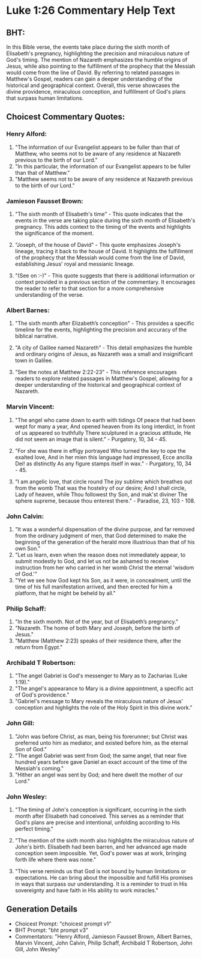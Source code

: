 # Luke 1:26 Commentary Help Text

## BHT:
In this Bible verse, the events take place during the sixth month of Elisabeth's pregnancy, highlighting the precision and miraculous nature of God's timing. The mention of Nazareth emphasizes the humble origins of Jesus, while also pointing to the fulfillment of the prophecy that the Messiah would come from the line of David. By referring to related passages in Matthew's Gospel, readers can gain a deeper understanding of the historical and geographical context. Overall, this verse showcases the divine providence, miraculous conception, and fulfillment of God's plans that surpass human limitations.

## Choicest Commentary Quotes:
### Henry Alford:
1. "The information of our Evangelist appears to be fuller than that of Matthew, who seems not to be aware of any residence at Nazareth previous to the birth of our Lord."
2. "In this particular, the information of our Evangelist appears to be fuller than that of Matthew."
3. "Matthew seems not to be aware of any residence at Nazareth previous to the birth of our Lord."

### Jamieson Fausset Brown:
1. "The sixth month of Elisabeth's time" - This quote indicates that the events in the verse are taking place during the sixth month of Elisabeth's pregnancy. This adds context to the timing of the events and highlights the significance of the moment.

2. "Joseph, of the house of David" - This quote emphasizes Joseph's lineage, tracing it back to the house of David. It highlights the fulfillment of the prophecy that the Messiah would come from the line of David, establishing Jesus' royal and messianic lineage.

3. "(See on :-)" - This quote suggests that there is additional information or context provided in a previous section of the commentary. It encourages the reader to refer to that section for a more comprehensive understanding of the verse.

### Albert Barnes:
1. "The sixth month after Elizabeth’s conception" - This provides a specific timeline for the events, highlighting the precision and accuracy of the biblical narrative.

2. "A city of Galilee named Nazareth" - This detail emphasizes the humble and ordinary origins of Jesus, as Nazareth was a small and insignificant town in Galilee.

3. "See the notes at Matthew 2:22-23" - This reference encourages readers to explore related passages in Matthew's Gospel, allowing for a deeper understanding of the historical and geographical context of Nazareth.

### Marvin Vincent:
1. "The angel who came down to earth with tidings Of peace that had been wept for many a year, And opened heaven from its long interdict, In front of us appeared so truthfully There sculptured in a gracious attitude, He did not seem an image that is silent." - Purgatory, 10, 34 - 45.

2. "For she was there in effigy portrayed Who turned the key to ope the exalted love, And in her mien this language had impressed, Ecce ancilla Dei! as distinctly As any figure stamps itself in wax." - Purgatory, 10, 34 - 45.

3. "I am angelic love, that circle round The joy sublime which breathes out from the womb That was the hostelry of our desire; And I shall circle, Lady of heaven, while Thou followest thy Son, and mak'st diviner The sphere supreme, because thou enterest there." - Paradise, 23, 103 - 108.

### John Calvin:
1. "It was a wonderful dispensation of the divine purpose, and far removed from the ordinary judgment of men, that God determined to make the beginning of the generation of the herald more illustrious than that of his own Son."
2. "Let us learn, even when the reason does not immediately appear, to submit modestly to God, and let us not be ashamed to receive instruction from her who carried in her womb Christ the eternal 'wisdom of God.'"
3. "Yet we see how God kept his Son, as it were, in concealment, until the time of his full manifestation arrived, and then erected for him a platform, that he might be beheld by all."

### Philip Schaff:
1. "In the sixth month. Not of the year, but of Elisabeth’s pregnancy."
2. "Nazareth. The home of both Mary and Joseph, before the birth of Jesus."
3. "Matthew (Matthew 2:23) speaks of their residence there, after the return from Egypt."

### Archibald T Robertson:
1. "The angel Gabriel is God's messenger to Mary as to Zacharias (Luke 1:19)." 
2. "The angel's appearance to Mary is a divine appointment, a specific act of God's providence." 
3. "Gabriel's message to Mary reveals the miraculous nature of Jesus' conception and highlights the role of the Holy Spirit in this divine work."

### John Gill:
1. "John was before Christ, as man, being his forerunner; but Christ was preferred unto him as mediator, and existed before him, as the eternal Son of God."
2. "The angel Gabriel was sent from God; the same angel, that near five hundred years before gave Daniel an exact account of the time of the Messiah's coming."
3. "Hither an angel was sent by God; and here dwelt the mother of our Lord."

### John Wesley:
1. "The timing of John's conception is significant, occurring in the sixth month after Elisabeth had conceived. This serves as a reminder that God's plans are precise and intentional, unfolding according to His perfect timing."

2. "The mention of the sixth month also highlights the miraculous nature of John's birth. Elisabeth had been barren, and her advanced age made conception seem impossible. Yet, God's power was at work, bringing forth life where there was none."

3. "This verse reminds us that God is not bound by human limitations or expectations. He can bring about the impossible and fulfill His promises in ways that surpass our understanding. It is a reminder to trust in His sovereignty and have faith in His ability to work miracles."


## Generation Details
- Choicest Prompt: "choicest prompt v1"
- BHT Prompt: "bht prompt v3"
- Commentators: "Henry Alford, Jamieson Fausset Brown, Albert Barnes, Marvin Vincent, John Calvin, Philip Schaff, Archibald T Robertson, John Gill, John Wesley"
